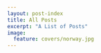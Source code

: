 ```yaml
---
layout: post-index
title: All Posts
excerpt: "A List of Posts"
image:
  feature: covers/norway.jpg
---
```


